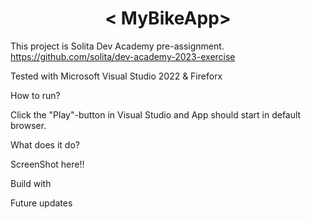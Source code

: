 <h1 align="center">< MyBikeApp></h1>

This project is Solita Dev Academy pre-assignment.
https://github.com/solita/dev-academy-2023-exercise

Tested with Microsoft Visual Studio 2022 & Fireforx

<p> How to run? </p>

Click the "Play"-button in Visual Studio and App should start in default browser.

What does it do?


ScreenShot here!!

<p> Build with </p>

Future updates
